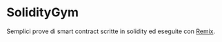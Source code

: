 # SolidityGym

Semplici prove di smart contract scritte in solidity ed eseguite con [Remix](https://remix.ethereum.org).

